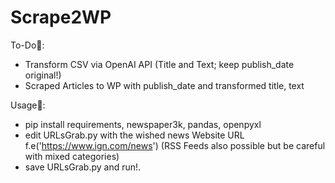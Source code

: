 # Scrape2WP

To-Do🚧:
- Transform CSV via OpenAI API (Title and Text; keep publish_date original!)
- Scraped Articles to WP with publish_date and transformed title, text

Usage🤖:
- pip install requirements, newspaper3k, pandas, openpyxl
- edit URLsGrab.py with the wished news Website URL f.e('https://www.ign.com/news') (RSS Feeds also possible but be careful with mixed categories)
- save URLsGrab.py and run!.
